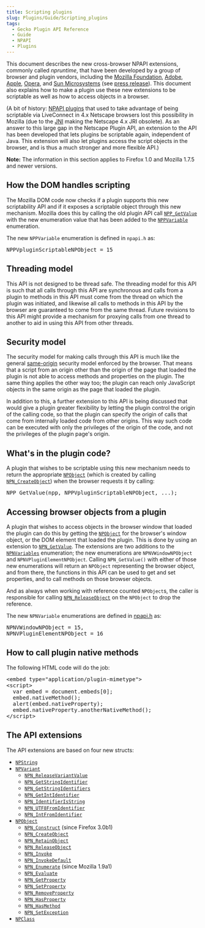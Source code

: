 ```yaml
---
title: Scripting plugins
slug: Plugins/Guide/Scripting_plugins
tags:
  - Gecko Plugin API Reference
  - Guide
  - NPAPI
  - Plugins
---
```


<p>This document describes the new cross-browser NPAPI extensions, commonly called <em>npruntime</em>, that have been developed by a group of browser and plugin vendors, including the <a class="external" href="https://www.mozilla.org">Mozilla Foundation</a>, <a class="external" href="https://www.adobe.com">Adobe</a>, <a class="external" href="https://www.apple.com">Apple</a>, <a class="external" href="https://www.opera.com">Opera</a>, and <a class="external" href="http://www.sun.com">Sun Microsystems</a> (see <a class="external" href="https://www.mozilla.org/press/mozilla-2004-06-30.html">press release</a>). This document also explains how to make a plugin use these new extensions to be scriptable as well as how to access objects in a browser.</p>

<p>(A bit of history: <a href="/en-US/docs/Plugins">NPAPI plugins</a> that used to take advantage of being scriptable via LiveConnect in 4.x Netscape browsers lost this possibility in Mozilla (due to the <a class="external" href="https://java.sun.com/j2se/1.3/docs/guide/jni/spec/jniTOC.doc.html">JNI</a> making the Netscape 4.x JRI obsolete). As an answer to this large gap in the Netscape Plugin API, an extension to the API has been developed that lets plugins be scriptable again, independent of Java. This extension will also let plugins access the script objects in the browser, and is thus a much stronger and more flexible API.)</p>

<div class="note">
<p><strong>Note:</strong> The information in this section applies to Firefox 1.0 and Mozilla 1.7.5 and newer versions.</p>
</div>

<h2 id="How_the_DOM_handles_scripting">How the DOM handles scripting</h2>

<p>The Mozilla DOM code now checks if a plugin supports this new scriptability API and if it exposes a scriptable object through this new mechanism. Mozilla does this by calling the old plugin API call <code><a href="/en-US/docs/Mozilla/Add-ons/Plugins/Reference/NPP_GetValue">NPP_GetValue</a></code> with the new enumeration value that has been added to the <code><a href="/en-US/docs/Mozilla/Add-ons/Plugins/Reference/NPPVariable">NPPVariable</a></code> enumeration.</p>

<p>The new <code>NPPVariable</code> enumeration is defined in <code>npapi.h</code> as:</p>

<pre class="eval">NPPVpluginScriptableNPObject = 15
</pre>

<h2 id="Threading_model">Threading model</h2>

<p>This API is not designed to be thread safe. The threading model for this API is such that all calls through this API are synchronous and calls from a plugin to methods in this API must come from the thread on which the plugin was initiated, and likewise all calls to methods in this API by the browser are guaranteed to come from the same thread. Future revisions to this API might provide a mechanism for proxying calls from one thread to another to aid in using this API from other threads.</p>

<h2 id="Security_model">Security model</h2>

<p>The security model for making calls through this API is much like the general <a class="external" href="https://www.mozilla.org/projects/security/components/same-origin.html">same-origin</a> security model enforced by the browser. That means that a script from an origin other than the origin of the page that loaded the plugin is not able to access methods and properties on the plugin. The same thing applies the other way too; the plugin can reach only JavaScript objects in the same origin as the page that loaded the plugin.</p>

<p>In addition to this, a further extension to this API is being discussed that would give a plugin greater flexibility by letting the plugin control the origin of the calling code, so that the plugin can specify the origin of calls that come from internally loaded code from other origins. This way such code can be executed with only the privileges of the origin of the code, and not the privileges of the plugin page's origin.</p>

<h2 id="What.27s_in_the_plugin_code.3F">What's in the plugin code?</h2>

<p>A plugin that wishes to be scriptable using this new mechanism needs to return the appropriate <code><a href="/en-US/docs/Mozilla/Add-ons/Plugins/Reference/NPObject">NPObject</a></code> (which is created by calling <code><a href="/en-US/docs/Mozilla/Add-ons/Plugins/Reference/NPN_CreateObject">NPN_CreateObject</a></code>) when the browser requests it by calling:</p>

<pre class="eval">NPP_GetValue(npp, NPPVpluginScriptableNPObject, ...);
</pre>

<h2 id="Accessing_browser_objects_from_a_plugin">Accessing browser objects from a plugin</h2>

<p>A plugin that wishes to access objects in the browser window that loaded the plugin can do this by getting the <code><a href="/en-US/docs/Mozilla/Add-ons/Plugins/Reference/NPObject">NPObject</a></code> for the browser's window object, or the DOM element that loaded the plugin. This is done by using an extension to <code><a href="/en-US/docs/Mozilla/Add-ons/Plugins/Reference/NPN_GetValue">NPN_GetValue</a></code>. The extensions are two additions to the <code><a href="/en-US/docs/Mozilla/Add-ons/Plugins/Reference/NPNVariables">NPNVariables</a></code> enumeration; the new enumerations are <code>NPNVWindowNPObject</code> and <code>NPNVPluginElementNPObject</code>. Calling <code>NPN_GetValue()</code> with either of those new enumerations will return an <code>NPObject</code> representing the browser object, and from there, the functions in this API can be used to get and set properties, and to call methods on those browser objects.</p>

<p>And as always when working with reference counted <code>NPObject</code>s, the caller is responsible for calling <code><a href="/en-US/docs/Mozilla/Add-ons/Plugins/Reference/NPN_ReleaseObject">NPN_ReleaseObject</a></code> on the <code>NPObject</code> to drop the reference.</p>

<p>The new <code>NPNVariable</code> enumerations are defined in <a href="https://dxr.mozilla.org/mozilla-central/source/dom/plugins/base/npapi.h" rel="custom">npapi.h</a> as:</p>

<pre class="eval">NPNVWindowNPObject = 15,
NPNVPluginElementNPObject = 16
</pre>

<h2 id="How_to_call_plugin_native_methods">How to call plugin native methods</h2>

<p>The following HTML code will do the job:</p>

<pre class="brush: html">&lt;embed type="application/plugin-mimetype"&gt;
&lt;script&gt;
  var embed = document.embeds[0];
  embed.nativeMethod();
  alert(embed.nativeProperty);
  embed.nativeProperty.anotherNativeMethod();
&lt;/script&gt;
</pre>

<h2 id="The_API_extensions">The API extensions</h2>

<p>The API extensions are based on four new structs:</p>

<ul>
 <li><code><a href="/en-US/docs/Mozilla/Add-ons/Plugins/Reference/NPString">NPString</a></code></li>
 <li><code><a href="/en-US/docs/Mozilla/Add-ons/Plugins/Reference/NPVariant">NPVariant</a></code>
  <ul>
   <li><code><a href="/en-US/docs/Mozilla/Add-ons/Plugins/Reference/NPN_ReleaseVariantValue">NPN_ReleaseVariantValue</a></code></li>
   <li><code><a href="/en-US/docs/Mozilla/Add-ons/Plugins/Reference/NPN_GetStringIdentifier">NPN_GetStringIdentifier</a></code></li>
   <li><code><a href="/en-US/docs/Mozilla/Add-ons/Plugins/Reference/NPN_GetStringIdentifiers">NPN_GetStringIdentifiers</a></code></li>
   <li><code><a href="/en-US/docs/Mozilla/Add-ons/Plugins/Reference/NPN_GetIntIdentifier">NPN_GetIntIdentifier</a></code></li>
   <li><code><a href="/en-US/docs/Mozilla/Add-ons/Plugins/Reference/NPN_IdentifierIsString">NPN_IdentifierIsString</a></code></li>
   <li><code><a href="/en-US/docs/Mozilla/Add-ons/Plugins/Reference/NPN_UTF8FromIdentifier">NPN_UTF8FromIdentifier</a></code></li>
   <li><code><a href="/en-US/docs/Mozilla/Add-ons/Plugins/Reference/NPN_IntFromIdentifier">NPN_IntFromIdentifier</a></code></li>
  </ul>
 </li>
 <li><code><a href="/en-US/docs/Mozilla/Add-ons/Plugins/Reference/NPObject">NPObject</a></code>
  <ul>
   <li><code><a href="/en-US/docs/Mozilla/Add-ons/Plugins/Reference/NPN_Construct">NPN_Construct</a></code> (since Firefox 3.0b1)</li>
   <li><code><a href="/en-US/docs/Mozilla/Add-ons/Plugins/Reference/NPN_CreateObject">NPN_CreateObject</a></code></li>
   <li><code><a href="/en-US/docs/Mozilla/Add-ons/Plugins/Reference/NPN_RetainObject">NPN_RetainObject</a></code></li>
   <li><code><a href="/en-US/docs/Mozilla/Add-ons/Plugins/Reference/NPN_ReleaseObject">NPN_ReleaseObject</a></code></li>
   <li><code><a href="/en-US/docs/Mozilla/Add-ons/Plugins/Reference/NPN_Invoke">NPN_Invoke</a></code></li>
   <li><code><a href="/en-US/docs/Mozilla/Add-ons/Plugins/Reference/NPN_InvokeDefault">NPN_InvokeDefault</a></code></li>
   <li><code><a href="/en-US/docs/Mozilla/Add-ons/Plugins/Reference/NPN_Enumerate">NPN_Enumerate</a></code> (since Mozilla 1.9a1)</li>
   <li><code><a href="/en-US/docs/Mozilla/Add-ons/Plugins/Reference/NPN_Evaluate">NPN_Evaluate</a></code></li>
   <li><code><a href="/en-US/docs/Mozilla/Add-ons/Plugins/Reference/NPN_GetProperty">NPN_GetProperty</a></code></li>
   <li><code><a href="/en-US/docs/Mozilla/Add-ons/Plugins/Reference/NPN_SetProperty">NPN_SetProperty</a></code></li>
   <li><code><a href="/en-US/docs/Mozilla/Add-ons/Plugins/Reference/NPN_RemoveProperty">NPN_RemoveProperty</a></code></li>
   <li><code><a href="/en-US/docs/Mozilla/Add-ons/Plugins/Reference/NPN_HasProperty">NPN_HasProperty</a></code></li>
   <li><code><a href="/en-US/docs/Mozilla/Add-ons/Plugins/Reference/NPN_HasMethod">NPN_HasMethod</a></code></li>
   <li><code><a href="/en-US/docs/Mozilla/Add-ons/Plugins/Reference/NPN_SetException">NPN_SetException</a></code></li>
  </ul>
 </li>
 <li><code><a href="/en-US/docs/Mozilla/Add-ons/Plugins/Reference/NPClass">NPClass</a></code></li>
</ul>
